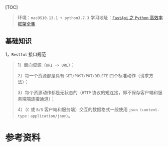 [TOC]

> 环境：`macOS10.13.1 + python3.7.3`
> 学习地址：[`FastApi` 之 `Python` 高效率框架全集](https://www.bilibili.com/video/BV1Fi4y1w7iv?from=search&seid=16709839582462587469&spm_id_from=333.337.0.0)

## 基础知识

1，`Restful` 接口规范

> 1）面向资源（`URI -> URL`）；
>
> 2）每一个资源都是具有 `GET/POST/PUT/DELETE` 四个标准动作（请求方法）；
>
> 3）每个资源动作都是无状态的（`HTTP` 协议的短连接，即不保存客户端和服务端端连接通道）；
>
> 4）（`C` 或 `B/S` 客户端和服务端）交互的数据格式一般使用 `json（content-type：application/json）`。

































# 参考资料
